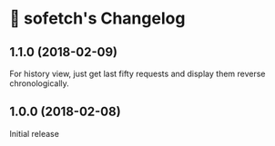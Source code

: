 # 👛 sofetch's Changelog

## 1.1.0 (2018-02-09)
For history view, just get last fifty requests and display them reverse chronologically.

## 1.0.0 (2018-02-08)
Initial release